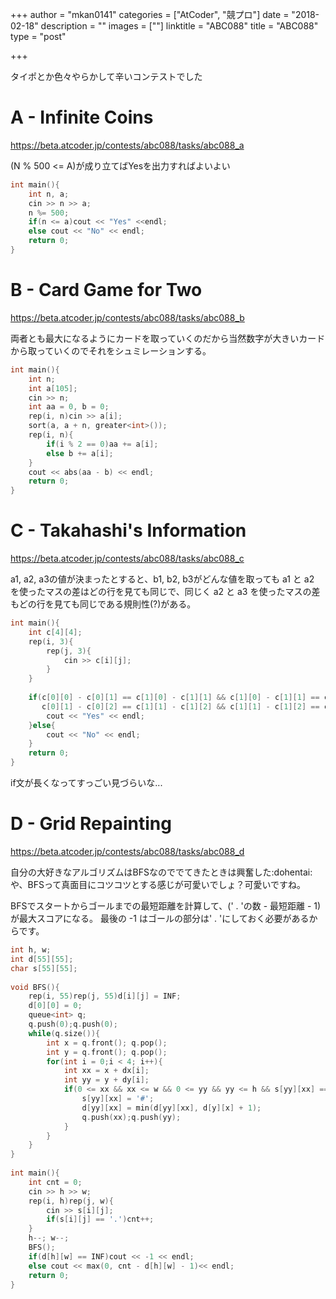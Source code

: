 +++
author = "mkan0141"
categories = ["AtCoder", "競プロ"]
date = "2018-02-18"
description = ""
images = [""]
linktitle = "ABC088"
title = "ABC088"
type = "post"

+++


タイポとか色々やらかして辛いコンテストでした

# A - Infinite Coins

https://beta.atcoder.jp/contests/abc088/tasks/abc088_a

(N % 500 <= A)が成り立てばYesを出力すればよいよい
```cpp
int main(){
    int n, a;
    cin >> n >> a;
    n %= 500;
    if(n <= a)cout << "Yes" <<endl;
    else cout << "No" << endl;
    return 0;
}

```

# B - Card Game for Two
https://beta.atcoder.jp/contests/abc088/tasks/abc088_b

両者とも最大になるようにカードを取っていくのだから当然数字が大きいカードから取っていくのでそれをシュミレーションする。

```cpp
int main(){
    int n;
    int a[105];
    cin >> n;
    int aa = 0, b = 0;
    rep(i, n)cin >> a[i];
    sort(a, a + n, greater<int>());
    rep(i, n){
        if(i % 2 == 0)aa += a[i];
        else b += a[i];
    }
    cout << abs(aa - b) << endl;
    return 0;
}

```

# C - Takahashi's Information
https://beta.atcoder.jp/contests/abc088/tasks/abc088_c

a1, a2, a3の値が決まったとすると、b1, b2, b3がどんな値を取っても a1 と a2 を使ったマスの差はどの行を見ても同じで、同じく a2 と a3 を使ったマスの差もどの行を見ても同じである規則性(?)がある。

```cpp
int main(){
    int c[4][4];
    rep(i, 3){
        rep(j, 3){
            cin >> c[i][j];
        }
    }
    
    if(c[0][0] - c[0][1] == c[1][0] - c[1][1] && c[1][0] - c[1][1] == c[2][0] - c[2][1] &&
       c[0][1] - c[0][2] == c[1][1] - c[1][2] && c[1][1] - c[1][2] == c[2][1] - c[2][2]){
        cout << "Yes" << endl;
    }else{
        cout << "No" << endl;
    }
    return 0;
}

```

if文が長くなってすっごい見づらいな...

# D - Grid Repainting
https://beta.atcoder.jp/contests/abc088/tasks/abc088_d

自分の大好きなアルゴリズムはBFSなのででてきたときは興奮した:dohentai:  
や、BFSって真面目にコツコツとする感じが可愛いでしょ？可愛いですね。

BFSでスタートからゴールまでの最短距離を計算して、(' . 'の数 - 最短距離 - 1)が最大スコアになる。
最後の -1 はゴールの部分は' . 'にしておく必要があるからです。

```cpp
int h, w;
int d[55][55];
char s[55][55];
 
void BFS(){
    rep(i, 55)rep(j, 55)d[i][j] = INF;
    d[0][0] = 0;
    queue<int> q;
    q.push(0);q.push(0);
    while(q.size()){
        int x = q.front(); q.pop();
        int y = q.front(); q.pop();
        for(int i = 0;i < 4; i++){
            int xx = x + dx[i];
            int yy = y + dy[i];
            if(0 <= xx && xx <= w && 0 <= yy && yy <= h && s[yy][xx] == '.'){
                s[yy][xx] = '#';
                d[yy][xx] = min(d[yy][xx], d[y][x] + 1);
                q.push(xx);q.push(yy);
            }
        }
    }
}
 
int main(){
    int cnt = 0;
    cin >> h >> w;
    rep(i, h)rep(j, w){
        cin >> s[i][j];
        if(s[i][j] == '.')cnt++;
    }
    h--; w--;
    BFS();
    if(d[h][w] == INF)cout << -1 << endl;
    else cout << max(0, cnt - d[h][w] - 1)<< endl; 
    return 0;
}

```
